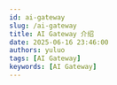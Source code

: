 ```yaml
---
id: ai-gateway
slug: /ai-gateway
title: AI Gateway 介绍
date: 2025-06-16 23:46:00
authors: yuluo
tags: [AI Gateway]
keywords: [AI Gateway]
---
```


<!-- truncate -->

